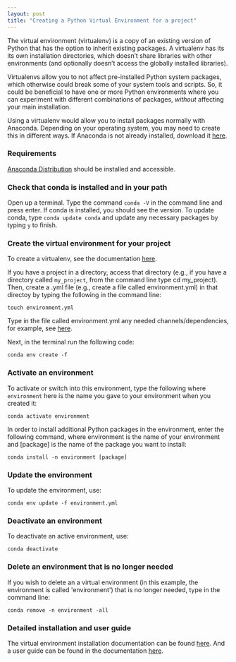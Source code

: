 ```yaml
---
layout: post
title: "Creating a Python Virtual Environment for a project"
---
```


The virtual environment (virtualenv) is a copy of an existing version of Python that has the option to inherit existing packages. A virtualenv has its its own installation directories, which doesn’t share libraries with other environments (and optionally doesn’t access the globally installed libraries). 

Virtualenvs allow you to not affect pre-installed Python system packages, which otherwise could break some of your system tools and scripts. So, it could be beneficial to have one or more Python environments where you can experiment with different combinations of packages, *without* affecting your main installation. 

Using a virtualenv would allow you to install packages normally with Anaconda. Depending on your operating system, you may need to create this in different ways. If Anaconda is not already installed, download it [here](https://docs.conda.io/projects/conda/en/latest/user-guide/install/).

### Requirements
  [Anaconda Distribution](https://docs.anaconda.com/anaconda/) should be installed and accessible.

### Check that conda is installed and in your path
Open up a terminal. Type the command `conda -V` in the command line and press enter. If conda is installed, you should see the version. To update conda, type `conda update conda` and update any necessary packages by typing `y` to finish.

### Create the virtual environment for your project
To create a virtualenv, see the documentation [here](https://docs.python.org/3/library/venv.html#module-venv).

If you have a project in a directory, access that directory (e.g., if you have a directory called `my_project`, from the command line type cd my_project). Then, create a .yml file (e.g., create a file called environment.yml) in that directoy by typing the following in the command line:

    touch environment.yml

Type in the file called environment.yml any needed channels/dependencies, for example, see [here](https://github.com/sunshinescience/dim_red_cluster/blob/master/environment.yml).

Next, in the terminal run the following code:

    conda env create -f 

### Activate an environment
To activate or switch into this environment, type the following where `environment` here is the name you gave to your environment when you created it:

    conda activate environment

In order to install additional Python packages in the environment, enter the following command, where environment is the name of your environment and [package] is the name of the package you want to install:

    conda install -n environment [package]

### Update the environment
To update the environment, use:

    conda env update -f environment.yml

### Deactivate an environment
To deactivate an active environment, use:

    conda deactivate

### Delete an environment that is no longer needed
If you wish to delete an a virtual environment (in this example, the environment is called 'environment') that is no longer needed, type in the command line:

    conda remove -n environment -all

### Detailed installation and user guide
The virtual environment installation documentation can be found [here](https://virtualenv.pypa.io/en/stable/installation/). And a user guide can be found in the documentation [here](https://virtualenv.pypa.io/en/stable/userguide/). 